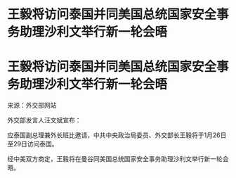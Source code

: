 # 王毅将访问泰国并同美国总统国家安全事务助理沙利文举行新一轮会晤

# 王毅将访问泰国并同美国总统国家安全事务助理沙利文举行新一轮会晤

来源：外交部网站

外交部发言人汪文斌宣布：

应泰国副总理兼外长班比邀请，中共中央政治局委员、外交部长王毅将于1月26日至29日访问泰国。

经中美双方商定，王毅将在曼谷同美国总统国家安全事务助理沙利文举行新一轮会晤。

